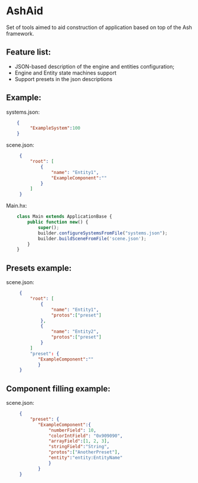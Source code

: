 AshAid
======

Set of tools aimed to aid construction of application based on top of the Ash framework.

Feature list:
------------

* JSON-based description of the engine and entities configuration;
* Engine and Entity state machines support
* Support presets in the json descriptions

Example:
-------

systems.json:
```json
	{
	     "ExampleSystem":100
	}
```
scene.json:
```json
	 {
	     "root": [
	         {
	             "name": "Entity1",
	             "ExampleComponent":""
	         }
	     ]
	 }
```
Main.hx:
```js
	class Main extends ApplicationBase {
		public function new() {
			super();
			builder.configureSystemsFromFile("systems.json");
			builder.buildSceneFromFile('scene.json');
		}
	}
```

Presets example:
----------------

scene.json:
```json
	 {
	     "root": [
	         {
	             "name": "Entity1",
	             "protos":["preset"]
	         },
	         {
                 "name": "Entity2",
                 "protos":["preset"]
             }
	     ]
	     "preset": {
	        "ExampleComponent":""
	        }
	 }
```	 

Component filling example:
-------------------------

 scene.json:
```json
 	 {
 	     "preset": {
 	        "ExampleComponent":{
				"numberField": 10,
				"colorIntField": "0x909090",
				"arrayField":[1, 2, 3],
				"stringField":"String",
				"protos":["AnotherPreset"],
				"entity":"entity:EntityName"
 	        	}
        	}
 	 }
```
